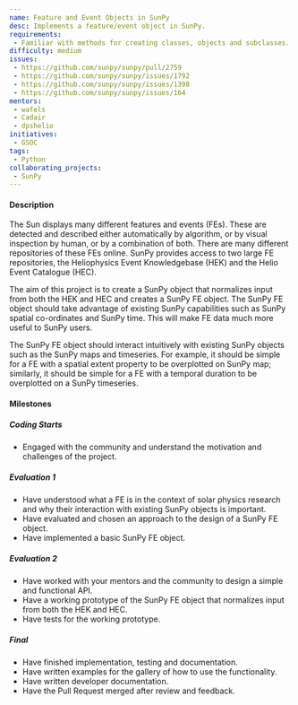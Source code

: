 ```yaml
---
name: Feature and Event Objects in SunPy
desc: Implements a feature/event object in SunPy.
requirements:
 - Familiar with methods for creating classes, objects and subclasses. 
difficulty: medium
issues:
 - https://github.com/sunpy/sunpy/pull/2759
 - https://github.com/sunpy/sunpy/issues/1792
 - https://github.com/sunpy/sunpy/issues/1398
 - https://github.com/sunpy/sunpy/issues/164
mentors:
 - wafels
 - Cadair
 - dpshelio
initiatives:
 - GSOC
tags:
 - Python
collaborating_projects:
 - SunPy
---
```


#### Description

The Sun displays many different features and events (FEs).  These are
detected and described either automatically by algorithm, or by visual
inspection by human, or by a combination of both.  There are many
different repositories of these FEs online.  SunPy provides access to
two large FE repositories, the Heliophysics Event Knowledgebase (HEK) and
the Helio Event Catalogue (HEC).

The aim of this project is to create a SunPy object that normalizes
input from both the HEK and HEC and creates a SunPy FE object.  The
SunPy FE object should take advantage of existing SunPy capabilities
such as SunPy spatial co-ordinates and SunPy time.  This will make FE
data much more useful to SunPy users.

The SunPy FE object should interact intuitively with existing SunPy
objects such as the SunPy maps and timeseries.  For example, it should
be simple for a FE with a spatial extent property to be overplotted
on SunPy map; similarly, it should be simple for a FE with a temporal
duration to be overplotted on a SunPy timeseries.


#### Milestones

##### Coding Starts

* Engaged with the community and understand the motivation and
  challenges of the project.

##### Evaluation 1

* Have understood what a FE is in the context of solar physics
  research and why their interaction with existing SunPy objects is
  important. 
* Have evaluated and chosen an approach to the design of a SunPy FE
  object. 
* Have implemented a basic SunPy FE object.

##### Evaluation 2

* Have worked with your mentors and the community to design a simple
  and functional API. 
* Have a working prototype of the SunPy FE object that normalizes
input from both the HEK and HEC.
* Have tests for the working prototype.

##### Final

* Have finished implementation, testing and documentation.
* Have written examples for the gallery of how to use the functionality.
* Have written developer documentation.
* Have the Pull Request merged after review and feedback.
